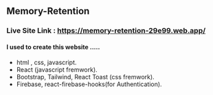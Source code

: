 ## Memory-Retention

### Live Site Link : https://memory-retention-29e99.web.app/

#### I used to create this website .....
- html , css, javascript.
- React (javascript fremwork).
- Bootstrap, Tailwind, React Toast (css fremwork).
- Firebase, react-firebase-hooks(for Authentication).


